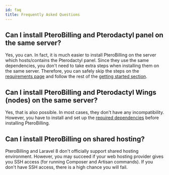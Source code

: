 ```yaml
---
id: faq
title: Frequently Asked Questions
---
```


## Can I install PteroBilling and Pterodactyl panel on the same server?
Yes, you can. In fact, it is much easier to install PteroBilling on the server which hosts/contains the Pterodactyl panel. Since they use the same dependencies, you don't need to take extra steps when installing them on the same server. Therefore, you can safely skip the steps on the [requirements page](start/require) and follow the rest of the [getting started section](start/install).

## Can I install PteroBilling and Pterodactyl Wings (nodes) on the same server?
Yes, that is also possible. In most cases, they don't have any incompatibility. However, you have to install and set up the [required dependencies](start/require) before installing PteroBilling.

## Can I install PteroBilling on shared hosting?
PteroBilling and Laravel 8 don't officially support shared hosting environment. However, you may succeed if your web hosting provider gives you SSH access (for running Composer and Artisan commands). If you don't have SSH access, there is a high chance you will fail.
